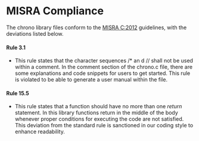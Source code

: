 # MISRA Compliance

The chrono library files conform to the [MISRA C:2012](https://www.misra.org.uk/misra-c)
guidelines, with the deviations listed below.

#### Rule 3.1

- This rule states that the character sequences /* an d // shall not be used within a comment.
  In the comment section of the chrono.c file, there are some explanations and code snippets for users
  to get started. This rule is violated to be able to generate a user manual within the file.

#### Rule 15.5

- This rule states that a function should have no more than one *return* statement.
  In this library functions return in the middle of the body whenever proper conditions for
  executing the code are not satisfied. This deviation from the standard rule is sanctioned in
  our coding style to enhance readability.

